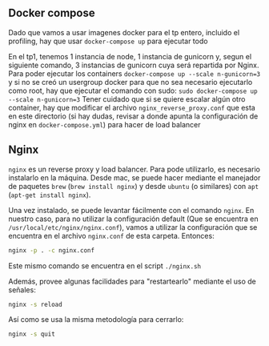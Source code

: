 ## Docker compose
Dado que vamos a usar imagenes docker para el tp entero, incluido el profiling, hay que usar `docker-compose up` para ejecutar todo

En el tp1, tenemos 1 instancia de node, 1 instancia de gunicorn y, segun el siguiente comando, 3 instancias de gunicorn cuya será repartida por Nginx. Para poder ejecutar los containers `docker-compose up --scale n-gunicorn=3` y si no se creó un usergroup docker para que no sea necesario ejecutarlo como root, hay que ejecutar el comando con sudo: `sudo docker-compose up --scale n-gunicorn=3`
Tener cuidado que si se quiere escalar algún otro container, hay que modificar el archivo `nginx_reverse_proxy.conf` que esta en este directorio (si hay dudas, revisar a donde apunta la configuración de nginx en `docker-compose.yml`) para hacer de load balancer

## Nginx

`nginx` es un reverse proxy y load balancer. Para pode utilizarlo, es necesario instalarlo en la máquina. Desde mac, se puede hacer mediante el manejador de paquetes `brew` (`brew install nginx`) y desde `ubuntu` (o similares) con `apt` (`apt-get install nginx`).

Una vez instalado, se puede levantar fácilmente con el comando `nginx`. En nuestro caso, para no utilizar la configuración default (Que se encuentra en `/usr/local/etc/nginx/nginx.conf`), vamos a utilizar la configuración que se encuentra en el archivo `nginx.conf` de esta carpeta. Entonces:

```bash
nginx -p . -c nginx.conf
```

Este mismo comando se encuentra en el script `./nginx.sh`

Además, provee algunas facilidades para "restartearlo" mediante el uso de señales:

```bash
nginx -s reload
```

Así como se usa la misma metodología para cerrarlo:

```bash
nginx -s quit
```